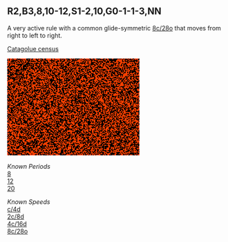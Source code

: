 ## R2,B3,8,10-12,S1-2,10,G0-1-1-3,NN

A very active rule with a common glide-symmetric [8c/28o] that moves from right to left to right.

[Catagolue census](https://catagolue.appspot.com/census/x32x31x22x14x3xr2_b3_8_10-12_s1-2_10_g0-1-1-3_nn)

![Random Soup](IMG.gif)

*Known Periods*  <br>
[8] <br>
[12] <br>
[20]

*Known Speeds* <br>
[c/4d] <br>
[2c/8d] <br>
[4c/16d] <br>
[8c/28o]

[8]: OSC_1.rle
[12]: OSC_2.rle
[20]: OSC_3.rle

[c/4d]: SHIP_1.rle
[2c/8d]: SHIP_2.rle
[4c/16d]: SHIP_3.rle
[8c/28o]: SHIP_4.rle